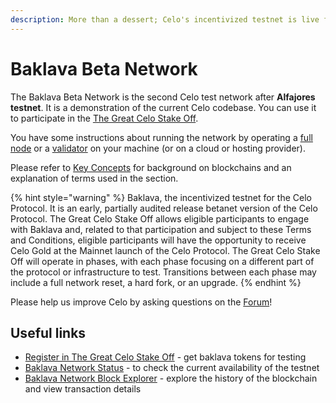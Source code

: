 ```yaml
---
description: More than a dessert; Celo's incentivized testnet is live for testing, learn to validate with an opportunity to win rewards
---
```


# Baklava Beta Network

The Baklava Beta Network is the second Celo test network after **Alfajores testnet**. It is a demonstration of the current Celo codebase. You can use it to participate in the [The Great Celo Stake Off](https://forum.celo.org/t/the-great-celo-stake-off-the-details/136/2).

You have some instructions about running the network by operating a [full node](running-a-full-node.md) or a [validator](running-a-validator.md) on your machine \(or on a cloud or hosting provider\).

Please refer to [Key Concepts](../overview.md#background-and-key-concepts) for background on blockchains and an explanation of terms used in the section.

{% hint style="warning" %}
Baklava, the incentivized testnet for the Celo Protocol. It is an early, partially audited release betanet version of the Celo Protocol. The Great Celo Stake Off allows eligible participants to engage with Baklava and, related to that participation and subject to these Terms and Conditions, eligible participants will have the opportunity to receive Celo Gold at the Mainnet launch of the Celo Protocol. The Great Celo Stake Off will operate in phases, with each phase focusing on a different part of the protocol or infrastructure to test. Transitions between each phase may include a full network reset, a hard fork, or an upgrade.
{% endhint %}

Please help us improve Celo by asking questions on the [Forum](https://forum.celo.org)!

## Useful links

- [Register in The Great Celo Stake Off](https://docs.google.com/forms/d/e/1FAIpQLSfbn5hTJ4UIWpN92-o2qMTUB0UnrFsL0fm97XqGe4VhhN_r5A/viewform) - get baklava tokens for testing
- [Baklava Network Status](https://baklava-ethstats.celo-testnet.org) - to check the current availability of the testnet
- [Baklava Network Block Explorer](https://baklava-blockscout.celo-testnet.org) - explore the history of the blockchain and view transaction details
